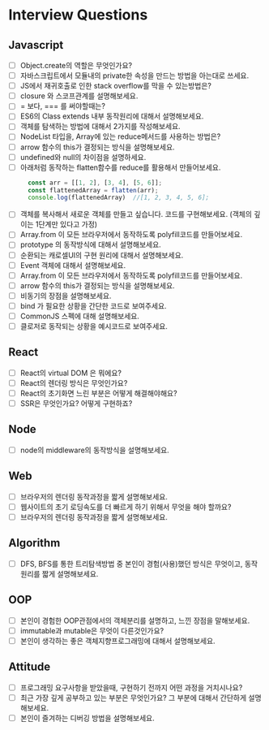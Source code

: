 # Interview Questions

## Javascript
- [ ] Object.create의 역할은 무엇인가요?
- [ ] 자바스크립트에서 모듈내의 private한 속성을 만드는 방법을 아는대로 쓰세요.
- [ ] JS에서 재귀호출로 인한 stack overflow를 막을 수 있는방법은?
- [ ] closure 와 스코프관계를 설명해보세요.
- [ ] = 보다, === 를 써야할때는?
- [ ] ES6의 Class extends 내부 동작원리에 대해서 설명해보세요.
- [ ] 객체를 탐색하는 방법에 대해서 2가지를 작성해보세요.
- [ ] NodeList 타입을, Array에 있는 reduce메서드를 사용하는 방법은?
- [ ] arrow 함수의 this가 결정되는 방식을 설명해보세요.
- [ ] undefined와 null의 차이점을 설명하세요.
- [ ] 아래처럼 동작하는 flatten함수를 reduce를 활용해서 만들어보세요.
    ```js
      const arr = [[1, 2], [3, 4], [5, 6]];
      const flattenedArray = flatten(arr);
      console.log(flattenedArray)  //[1, 2, 3, 4, 5, 6];
    ```
- [ ] 객체를 복사해서 새로운 객체를 만들고 싶습니다. 코드를 구현해보세요. (객체의 깊이는 1단계만 있다고 가정)
- [ ] Array.from 이 모든 브라우저에서 동작하도록 polyfill코드를 만들어보세요.
- [ ] prototype 의 동작방식에 대해서 설명해보세요.
- [ ] 순환되는 캐로셀UI의 구현 원리에 대해서 설명해보세요.
- [ ] Event 객체에 대해서 설명해보세요.
- [ ] Array.from 이 모든 브라우저에서 동작하도록 polyfill코드를 만들어보세요.
- [ ] arrow 함수의 this가 결정되는 방식을 설명해보세요.
- [ ] 비동기의 장점을 설명해보세요.
- [ ] bind 가 필요한 상황을 간단한 코드로 보여주세요.
- [ ] CommonJS 스펙에 대해 설명해보세요.
- [ ] 클로저로 동작되는 상황을 예시코드로 보여주세요.

## React
- [ ] React의 virtual DOM 은 뭐에요?
- [ ] React의 렌더링 방식은 무엇인가요?
- [ ] React의 초기화면 느린 부분은 어떻게 해결해야해요?
- [ ] SSR은 무엇인가요? 어떻게 구현하죠?

## Node
- [ ] node의 middleware의 동작방식을 설명해보세요.

## Web
- [ ] 브라우저의 렌더링 동작과정을 짧게 설명해보세요.
- [ ] 웹사이트의 초기 로딩속도를 더 빠르게 하기 위해서 무엇을 해야 할까요?
- [ ] 브라우저의 렌더링 동작과정을 짧게 설명해보세요.

## Algorithm
- [ ] DFS, BFS를 통한 트리탐색방법 중 본인이 경험(사용)했던 방식은 무엇이고, 동작원리를 짧게 설명해보세요.

## OOP
- [ ] 본인이 경험한 OOP관점에서의 객체분리를 설명하고, 느낀 장점을 말해보세요.
- [ ] immutable과 mutable은 무엇이 다른것인가요?
- [ ] 본인이 생각하는 좋은 객체지향프로그래밍에 대해서 설명해보세요.

## Attitude
- [ ] 프로그래밍 요구사항을 받았을때, 구현하기 전까지 어떤 과정을 거치시나요?
- [ ] 최근 가장 깊게 공부하고 있는 부분은 무엇인가요? 그 부분에 대해서 간단하게 설명해보세요.
- [ ] 본인이 즐겨하는 디버깅 방법을 설명해보세요.
